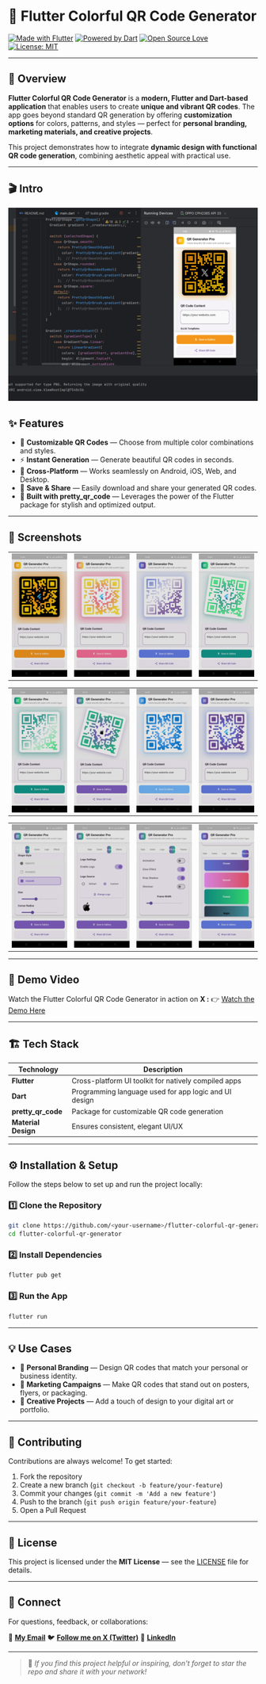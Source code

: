 # 🎨 Flutter Colorful QR Code Generator

[![Made with Flutter](https://img.shields.io/badge/Made%20with-Flutter-02569B?logo=flutter\&logoColor=white)](https://flutter.dev)
[![Powered by Dart](https://img.shields.io/badge/Powered%20by-Dart-0175C2?logo=dart\&logoColor=white)](https://dart.dev)
[![Open Source Love](https://badges.frapsoft.com/os/v2/open-source.svg?v=103)](https://opensource.org/)
[![License: MIT](https://img.shields.io/badge/License-MIT-green.svg)](LICENSE)

---

## 🧠 Overview

**Flutter Colorful QR Code Generator** is a **modern, Flutter and Dart-based application** that enables users to create **unique and vibrant QR codes**. The app goes beyond standard QR generation by offering **customization options** for colors, patterns, and styles — perfect for **personal branding, marketing materials, and creative projects**.

This project demonstrates how to integrate **dynamic design with functional QR code generation**, combining aesthetic appeal with practical use.

---

## 🎬 Intro

<div align="center">
  
  ![Qr Generator Pro](screenshots/qrgen.png)
    
</div>
    
</div>


## ✨ Features

* 🎨 **Customizable QR Codes** — Choose from multiple color combinations and styles.
* ⚡ **Instant Generation** — Generate beautiful QR codes in seconds.
* 📱 **Cross-Platform** — Works seamlessly on Android, iOS, Web, and Desktop.
* 💾 **Save & Share** — Easily download and share your generated QR codes.
* 🧩 **Built with pretty_qr_code** — Leverages the power of the Flutter package for stylish and optimized output.

---

## 📸 Screenshots

<div align="left">
  <table>
    <tr>
      <td><img src="screenshots/image4.jpg" alt="Colorful QR Example 1" width="250"/></td>
      <td><img src="screenshots/image1.jpg" alt="Colorful QR Example 2" width="250"/></td>
      <td><img src="screenshots/image3.jpg" alt="Colorful QR Example 3" width="250"/></td>
      <td><img src="screenshots/image7.jpg" alt="Colorful QR Example 3" width="250"/></td>
    </tr>
  </table>
</div>

<div align="left">
  <table>
    <tr>
      <td><img src="screenshots/image10.jpg" alt="Test 1" width="250"/></td>
      <td><img src="screenshots/image12.jpg" alt="Test 2" width="250"/></td>
      <td><img src="screenshots/image5.jpg" alt="Test 3" width="250"/></td>
      <td><img src="screenshots/image9.jpg" alt="Test 4" width="250"/></td>

  </table>
</div>

<div align="left">
  <table>
    <tr>
      <td><img src="screenshots/image11.jpg" alt="Test 1" width="250"/></td>
      <td><img src="screenshots/image6.jpg" alt="Test 2" width="250"/></td>
      <td><img src="screenshots/image8.jpg" alt="Test 3" width="250"/></td>
      <td><img src="screenshots/image14.jpg" alt="Test 4" width="250"/></td>

  </table>
</div>

---

## 🎥 Demo Video

Watch the Flutter Colorful QR Code Generator in action on **X :**
👉 [Watch the Demo Here](https://x.com/KishanP07684084/status/1947298006396449177)

---

## 🏗️ Tech Stack

| Technology          | Description                                           |
| ------------------- | ----------------------------------------------------- |
| **Flutter**         | Cross-platform UI toolkit for natively compiled apps  |
| **Dart**            | Programming language used for app logic and UI design |
| **pretty_qr_code**  | Package for customizable QR code generation           |
| **Material Design** | Ensures consistent, elegant UI/UX                     |

---

## ⚙️ Installation & Setup

Follow the steps below to set up and run the project locally:

### 1️⃣ Clone the Repository

```bash
git clone https://github.com/<your-username>/flutter-colorful-qr-generator.git
cd flutter-colorful-qr-generator
```

### 2️⃣ Install Dependencies

```bash
flutter pub get
```

### 3️⃣ Run the App

```bash
flutter run
```

---

## 💡 Use Cases

* 🪪 **Personal Branding** — Design QR codes that match your personal or business identity.
* 📣 **Marketing Campaigns** — Make QR codes that stand out on posters, flyers, or packaging.
* 🎉 **Creative Projects** — Add a touch of design to your digital art or portfolio.

---

## 🤝 Contributing

Contributions are always welcome! To get started:

1. Fork the repository
2. Create a new branch (`git checkout -b feature/your-feature`)
3. Commit your changes (`git commit -m 'Add a new feature'`)
4. Push to the branch (`git push origin feature/your-feature`)
5. Open a Pull Request

---

## 🪪 License

This project is licensed under the **MIT License** — see the [LICENSE](LICENSE) file for details.

---

## 💬 Connect

For questions, feedback, or collaborations:

📧 **[My Email](coolmax17787@gmail.com)**
🐦 **[Follow me on X (Twitter)](https://x.com/KishanP07684084)**
💼 **[LinkedIn](https://www.linkedin.com/in/hom-bdr-pathak-01a3bb210)**

---

> 🌟 *If you find this project helpful or inspiring, don't forget to star the repo and share it with your network!*
